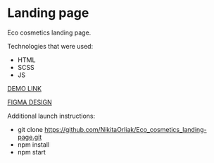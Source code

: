 # Landing page

Eco cosmetics landing page.

Technologies that were used:
- HTML
- SCSS
- JS

[DEMO LINK](https://NikitaOrliak.github.io/Eco_cosmetics_landing-page/)

[FIGMA DESIGN](https://www.figma.com/file/Fz588JKGuPS2Bk21De4KE5/Brand-of-eco-cosmetics-_FE-students?type=design&node-id=21779-2&mode=design&t=5JTkT3XExaIN7hyg-0)

Additional launch instructions:
- git clone https://github.com/NikitaOrliak/Eco_cosmetics_landing-page.git
- npm install
- npm start

